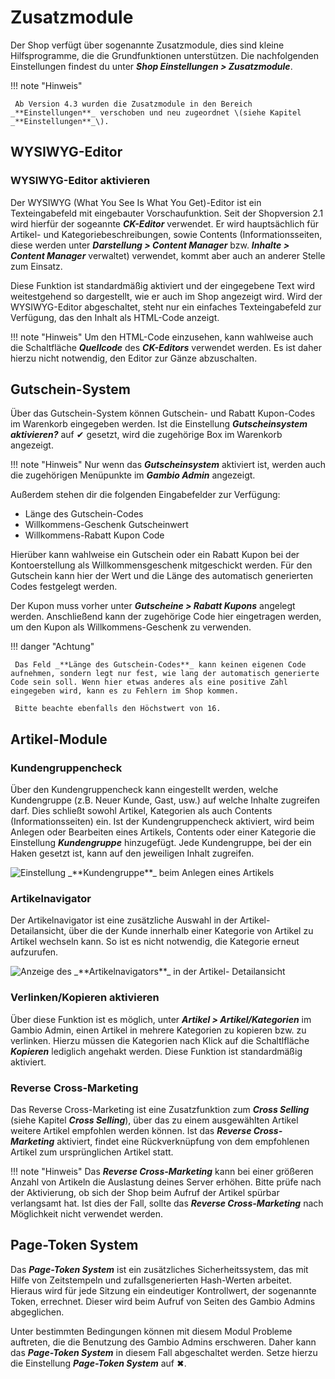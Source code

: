 # Zusatzmodule

Der Shop verfügt über sogenannte Zusatzmodule, dies sind kleine Hilfsprogramme, die die Grundfunktionen unterstützen. Die nachfolgenden Einstellungen findest du unter _**Shop Einstellungen \> Zusatzmodule**_.

!!! note "Hinweis"

	 Ab Version 4.3 wurden die Zusatzmodule in den Bereich _**Einstellungen**_ verschoben und neu zugeordnet \(siehe Kapitel _**Einstellungen**_\).

## WYSIWYG-Editor

### WYSIWYG-Editor aktivieren

Der WYSIWYG \(What You See Is What You Get\)-Editor ist ein Texteingabefeld mit eingebauter Vorschaufunktion. Seit der Shopversion 2.1 wird hierfür der sogeannte _**CK-Editor**_ verwendet. Er wird hauptsächlich für Artikel- und Kategoriebeschreibungen, sowie Contents \(Informationsseiten, diese werden unter _**Darstellung \> Content Manager**_ bzw. _**Inhalte \> Content Manager**_ verwaltet\) verwendet, kommt aber auch an anderer Stelle zum Einsatz.

Diese Funktion ist standardmäßig aktiviert und der eingegebene Text wird weitestgehend so dargestellt, wie er auch im Shop angezeigt wird. Wird der WYSIWYG-Editor abgeschaltet, steht nur ein einfaches Texteingabefeld zur Verfügung, das den Inhalt als HTML-Code anzeigt.

!!! note "Hinweis" 
	 Um den HTML-Code einzusehen, kann wahlweise auch die Schaltfläche _**Quellcode**_ des _**CK-Editors**_ verwendet werden. Es ist daher hierzu nicht notwendig, den Editor zur Gänze abzuschalten.
	 
	 
## Gutschein-System

Über das Gutschein-System können Gutschein- und Rabatt Kupon-Codes im Warenkorb eingegeben werden. Ist die Einstellung _**Gutscheinsystem aktivieren?**_ auf ✔ gesetzt, wird die zugehörige Box im Warenkorb angezeigt.

!!! note "Hinweis" 
	 Nur wenn das _**Gutscheinsystem**_ aktiviert ist, werden auch die zugehörigen Menüpunkte im _**Gambio Admin**_ angezeigt.

Außerdem stehen dir die folgenden Eingabefelder zur Verfügung:

-   Länge des Gutschein-Codes
-   Willkommens-Geschenk Gutscheinwert
-   Willkommens-Rabatt Kupon Code

Hierüber kann wahlweise ein Gutschein oder ein Rabatt Kupon bei der Kontoerstellung als Willkommensgeschenk mitgeschickt werden. Für den Gutschein kann hier der Wert und die Länge des automatisch generierten Codes festgelegt werden.

Der Kupon muss vorher unter _**Gutscheine \> Rabatt Kupons**_ angelegt werden. Anschließend kann der zugehörige Code hier eingetragen werden, um den Kupon als Willkommens-Geschenk zu verwenden.

!!! danger "Achtung"

	 Das Feld _**Länge des Gutschein-Codes**_ kann keinen eigenen Code aufnehmen, sondern legt nur fest, wie lang der automatisch generierte Code sein soll. Wenn hier etwas anderes als eine positive Zahl eingegeben wird, kann es zu Fehlern im Shop kommen.

	 Bitte beachte ebenfalls den Höchstwert von 16.	 


## Artikel-Module

### Kundengruppencheck

Über den Kundengruppencheck kann eingestellt werden, welche Kundengruppe \(z.B. Neuer Kunde, Gast, usw.\) auf welche Inhalte zugreifen darf. Dies schließt sowohl Artikel, Kategorien als auch Contents \(Informationsseiten\) ein. Ist der Kundengruppencheck aktiviert, wird beim Anlegen oder Bearbeiten eines Artikels, Contents oder einer Kategorie die Einstellung _**Kundengruppe**_ hinzugefügt. Jede Kundengruppe, bei der ein Haken gesetzt ist, kann auf den jeweiligen Inhalt zugreifen.

![](../../Bilder/Abb078prelim_EinstellungKundengruppeBeimAnlegenEinesArtikels.png "Einstellung _**Kundengruppe**_ beim Anlegen eines
        Artikels")

### Artikelnavigator

Der Artikelnavigator ist eine zusätzliche Auswahl in der Artikel-Detailansicht, über die der Kunde innerhalb einer Kategorie von Artikel zu Artikel wechseln kann. So ist es nicht notwendig, die Kategorie erneut aufzurufen.

![](../../Bilder/Abb079_AnzeigeDesArtikelnavigatorsInDerArtikel_Detailansicht__.png "Anzeige des _**Artikelnavigators**_ in der
        Artikel- Detailansicht")

### Verlinken/Kopieren aktivieren

Über diese Funktion ist es möglich, unter _**Artikel \> Artikel/Kategorien**_ im Gambio Admin, einen Artikel in mehrere Kategorien zu kopieren bzw. zu verlinken. Hierzu müssen die Kategorien nach Klick auf die Schaltlfläche _**Kopieren**_ lediglich angehakt werden. Diese Funktion ist standardmäßig aktiviert.

### Reverse Cross-Marketing

Das Reverse Cross-Marketing ist eine Zusatzfunktion zum _**Cross Selling**_ \(siehe Kapitel _**Cross Selling**_\), über das zu einem ausgewählten Artikel weitere Artikel empfohlen werden können. Ist das _**Reverse Cross-Marketing**_ aktiviert, findet eine Rückverknüpfung von dem empfohlenen Artikel zum ursprünglichen Artikel statt.

!!! note "Hinweis" 
	 Das _**Reverse Cross-Marketing**_ kann bei einer größeren Anzahl von Artikeln die Auslastung deines Server erhöhen. Bitte prüfe nach der Aktivierung, ob sich der Shop beim Aufruf der Artikel spürbar verlangsamt hat. Ist dies der Fall, sollte das _**Reverse Cross-Marketing**_ nach Möglichkeit nicht verwendet werden.
	 
	 
## Page-Token System

Das _**Page-Token System**_ ist ein zusätzliches Sicherheitssystem, das mit Hilfe von Zeitstempeln und zufallsgenerierten Hash-Werten arbeitet. Hieraus wird für jede Sitzung ein eindeutiger Kontrollwert, der sogenannte Token, errechnet. Dieser wird beim Aufruf von Seiten des Gambio Admins abgeglichen.

Unter bestimmten Bedingungen können mit diesem Modul Probleme auftreten, die die Benutzung des Gambio Admins erschweren. Daher kann das _**Page-Token System**_ in diesem Fall abgeschaltet werden. Setze hierzu die Einstellung _**Page-Token System**_ auf ✖.